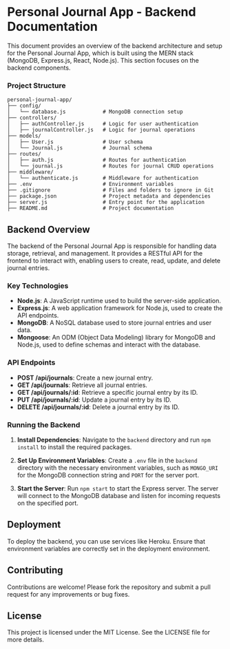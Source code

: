 
# Personal Journal App - Backend Documentation

This document provides an overview of the backend architecture and setup for the Personal Journal App, which is built using the MERN stack (MongoDB, Express.js, React, Node.js). This section focuses on the backend components.

### Project Structure

```
personal-journal-app/
├── config/
│   └── database.js            # MongoDB connection setup
├── controllers/
│   ├── authController.js      # Logic for user authentication
│   ├── journalController.js   # Logic for journal operations
├── models/
│   ├── User.js                # User schema
│   └── Journal.js             # Journal schema
├── routes/
│   ├── auth.js                # Routes for authentication
│   └── journal.js             # Routes for journal CRUD operations
├── middleware/
│   └── authenticate.js        # Middleware for authentication
├── .env                       # Environment variables
├── .gitignore                 # Files and folders to ignore in Git
├── package.json               # Project metadata and dependencies
├── server.js                  # Entry point for the application
├── README.md                  # Project documentation
```

## Backend Overview

The backend of the Personal Journal App is responsible for handling data storage, retrieval, and management. It provides a RESTful API for the frontend to interact with, enabling users to create, read, update, and delete journal entries.

### Key Technologies

- **Node.js**: A JavaScript runtime used to build the server-side application.
- **Express.js**: A web application framework for Node.js, used to create the API endpoints.
- **MongoDB**: A NoSQL database used to store journal entries and user data.
- **Mongoose**: An ODM (Object Data Modeling) library for MongoDB and Node.js, used to define schemas and interact with the database.

### API Endpoints

- **POST /api/journals**: Create a new journal entry.
- **GET /api/journals**: Retrieve all journal entries.
- **GET /api/journals/:id**: Retrieve a specific journal entry by its ID.
- **PUT /api/journals/:id**: Update a journal entry by its ID.
- **DELETE /api/journals/:id**: Delete a journal entry by its ID.

### Running the Backend

1. **Install Dependencies**: Navigate to the `backend` directory and run `npm install` to install the required packages.

2. **Set Up Environment Variables**: Create a `.env` file in the `backend` directory with the necessary environment variables, such as `MONGO_URI` for the MongoDB connection string and `PORT` for the server port.

3. **Start the Server**: Run `npm start` to start the Express server. The server will connect to the MongoDB database and listen for incoming requests on the specified port.

## Deployment

To deploy the backend, you can use services like Heroku. Ensure that environment variables are correctly set in the deployment environment.

## Contributing

Contributions are welcome! Please fork the repository and submit a pull request for any improvements or bug fixes.

## License

This project is licensed under the MIT License. See the LICENSE file for more details.

